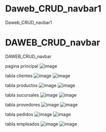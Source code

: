 # Daweb_CRUD_navbar1
Daweb_CRUD_navbar1

# DAWEB_CRUD_navbar
DAWEB_CRUD_navbar

pagina principal 
![image](https://github.com/user-attachments/assets/6f220fe8-b6cc-438a-9f73-4c8a8c1e0df6)

tabla clientes
![image](https://github.com/user-attachments/assets/44d44e27-1731-4d05-b1f0-da414e7a65bc)
![image](https://github.com/user-attachments/assets/c0daafab-f607-4de9-b1a1-09d49190a665)

tabla productos
![image](https://github.com/user-attachments/assets/e4062640-f7ac-4cf7-bd89-73318068a940)
![image](https://github.com/user-attachments/assets/5f541f41-1146-4725-945d-7307bbc3f342)

tabla sucursales
![image](https://github.com/user-attachments/assets/6c19c6c3-1dca-4efb-a388-3bc77dac55fc)
![image](https://github.com/user-attachments/assets/2b212f67-eeb5-4112-8bd6-48aa7688559b)

tabla provedores
![image](https://github.com/user-attachments/assets/7ac2e5dc-7264-4f14-b430-99c4805fc01b)
![image](https://github.com/user-attachments/assets/9512401d-f70b-46e7-94de-74295af19129)

tabla pedidos
![image](https://github.com/user-attachments/assets/4e20d462-aa7a-4fee-b3d6-1de671b3d9c4)
![image](https://github.com/user-attachments/assets/92a03572-2687-4c7b-9719-d2de7fdcf0f9)

tabla empleados
![image](https://github.com/user-attachments/assets/89d9dc5c-7e8d-4611-a5cf-51f33d5b4896)
![image](https://github.com/user-attachments/assets/2e878e95-9723-4fec-b583-255b2c23825b)
